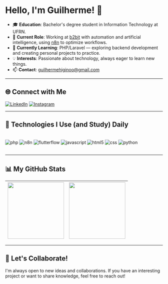 # Hello, I'm Guilherme! 👋

- 🎓 **Education**: Bachelor's degree student in Information Technology at UFRN.
- 💼 **Current Role**: Working at [b2bit](https://b2bit.company/) with automation and artificial intelligence, using [n8n](https://n8n.io/) to optimize workflows.
- 🌱 **Currently Learning**: PHP/Laravel — exploring backend development and creating personal projects to practice.
- 💡 **Interests**: Passionate about technology, always eager to learn new things.
- 📫 **Contact**: [guilhermehiginoo@gmail.com](mailto:guilhermehiginoo@gmail.com)

---

## 🌐 Connect with Me
[![LinkedIn](https://img.shields.io/badge/LinkedIn-0077B5?style=for-the-badge&logo=linkedin&logoColor=white)](https://www.linkedin.com/in/guilhermehiginoo/)
[![Instagram](https://img.shields.io/badge/Instagram-E4405F?style=for-the-badge&logo=instagram&logoColor=white)](https://www.instagram.com/guilhermehiginoo/)

---

## 🚀 Technologies I Use (and Study) Daily
<div style="display: inline_block"><br/>
  <img align="center" alt="php" src="https://img.shields.io/badge/PHP-777BB4?style=for-the-badge&logo=php&logoColor=white">
  <img align="center" alt="n8n" src="https://img.shields.io/badge/n8n-00B2B0?style=for-the-badge&logo=n8n&logoColor=white">
  <img align="center" alt="flutterflow" src="https://img.shields.io/badge/FlutterFlow-02569B?style=for-the-badge&logo=flutter&logoColor=white">
  <img align="center" alt="javascript" src="https://img.shields.io/badge/JavaScript-F7DF1E?style=for-the-badge&logo=javascript&logoColor=black">
  <img align="center" alt="html5" src="https://img.shields.io/badge/HTML5-E34F26?style=for-the-badge&logo=html5&logoColor=white">
  <img align="center" alt="css" src="https://img.shields.io/badge/CSS3-1572B6?style=for-the-badge&logo=css3&logoColor=white">
  <img align="center" alt="python" src="https://img.shields.io/badge/Python-14354C?style=for-the-badge&logo=python&logoColor=white">
</div><br/>

---

## 📊 My GitHub Stats

| <img src="https://github-readme-stats.vercel.app/api?username=guilhermehiginoo&show_icons=true&theme=dracula" height="180em" /> | <img src="https://github-readme-stats.vercel.app/api/top-langs/?username=guilhermehiginoo&layout=compact&theme=dracula" height="180em" /> |
| --- | --- |

---

## 🤝 Let's Collaborate!
I'm always open to new ideas and collaborations. If you have an interesting project or want to share knowledge, feel free to reach out!
